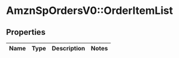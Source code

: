 # AmznSpOrdersV0::OrderItemList

## Properties
Name | Type | Description | Notes
------------ | ------------- | ------------- | -------------

